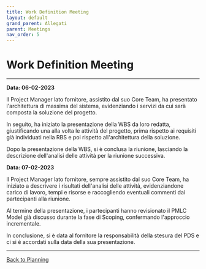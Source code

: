 ```yaml
---
title: Work Definition Meeting
layout: default
grand_parent: Allegati
parent: Meetings
nav_order: 5
---
```


# Work Definition Meeting

---

**Data: 06-02-2023**

Il Project Manager lato fornitore, assistito dal suo Core Team, ha presentato l'architettura di massima del sistema,
evidenziando i servizi da cui sarà composta la soluzione del progetto.

In seguito, ha iniziato la presentazione della WBS da loro redatta, giustificando una alla volta le attività del
progetto, prima rispetto ai requisiti già individuati nella RBS e poi rispetto all'architettura della soluzione.

Dopo la presentazione della WBS, si è conclusa la riunione, lasciando la descrizione dell'analisi delle attività per la
riunione successiva.

**Data: 07-02-2023**

Il Project Manager lato fornitore, sempre assistito dal suo Core Team, ha iniziato a descrivere i risultati dell'analisi
delle attività, evidenziandone carico di lavoro, tempi e risorse e raccogliendo eventuali commenti dai partecipanti alla
riunione.

Al termine della presentazione, i partecipanti hanno revisionato il PMLC Model già discusso durante la fase di Scoping,
confermando l'approccio incrementale.

In conclusione, si è data al fornitore la responsabilità della stesura del PDS e ci si è accordati sulla data della sua
presentazione.

---

[Back to Planning](/pm/2-planning#work-definition-meeting)